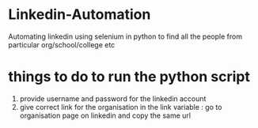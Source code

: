 # Linkedin-Automation
Automating linkedin using selenium in python to find all the people from particular org/school/college etc


# things to do to run the python script
  1. provide username and password for the linkedin account
  2. give correct link for the organisation in the link variable : go to organisation page on linkedin and copy the same url
